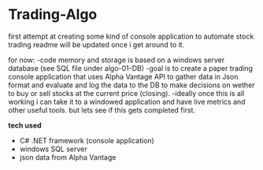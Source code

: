 # Trading-Algo
first attempt at creating some kind of console application to automate stock trading
readme will be updated once i get around to it.

for now:
-code memory and storage is based on a windows server database (see SQL file under algo-01-DB) 
-goal is to create a paper trading console application that uses Alpha Vantage API to gather data in Json format and evaluate and log the data to the DB to make decisions on wether to buy or sell stocks at the current price (closing). 
-ideally once this is all working i can take it to a windowed application and have live metrics and other useful tools. but lets see if this gets completed first.

**tech used**
- C# .NET framework (console application)
- windows SQL server
- json data from Alpha Vantage 
